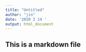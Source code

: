 ```yaml
---
title: "Untitled"
author: "jin"
date: '2020 2 14 '
output: html_document
---
```


## This is a markdown file